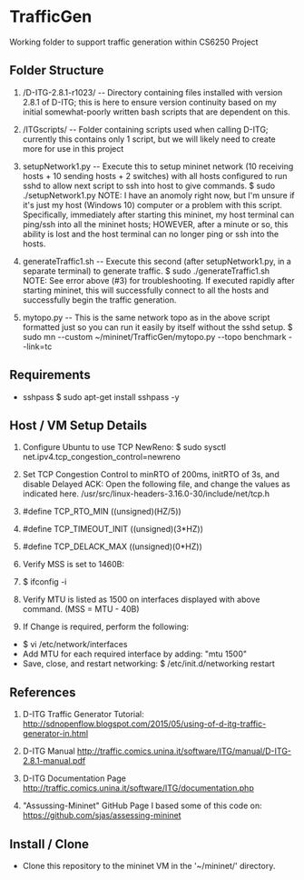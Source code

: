 # TrafficGen
Working folder to support traffic generation within CS6250 Project

## Folder Structure

1. /D-ITG-2.8.1-r1023/ -- Directory containing files installed with version 2.8.1 of D-ITG; this is here to ensure version continuity based on my initial somewhat-poorly written bash scripts that are dependent on this.

2. /ITGscripts/ -- Folder containing scripts used when calling D-ITG; currently this contains only 1 script, but we will likely need to create more for use in this project

3. setupNetwork1.py -- Execute this to setup mininet network (10 receiving hosts + 10 sending hosts + 2 switches) with all hosts configured to run sshd to allow next script to ssh into host to give commands.
$ sudo ./setupNetwork1.py 
NOTE: I have an anomoly right now, but I'm unsure if it's just my host (Windows 10) computer or a problem with this script. Specifically, immediately after starting this mininet, my host terminal can ping/ssh into all the mininet hosts; HOWEVER, after a minute or so, this ability is lost and the host terminal can no longer ping or ssh into the hosts.

4. generateTraffic1.sh -- Execute this second (after setupNetwork1.py, in a separate terminal) to generate traffic. 
$ sudo ./generateTraffic1.sh
NOTE: See error above (#3) for troubleshooting. If executed rapidly after starting mininet, this will successfully connect to all the hosts and successfully begin the traffic generation.

5. mytopo.py -- This is the same network topo as in the above script formatted just so you can run it easily by itself without the sshd setup. 
$ sudo mn --custom ~/mininet/TrafficGen/mytopo.py --topo benchmark --link=tc

## Requirements
* sshpass 
$ sudo apt-get install sshpass -y

## Host / VM Setup Details
1. Configure Ubuntu to use TCP NewReno:
 $ sudo sysctl net.ipv4.tcp_congestion_control=newreno

2. Set TCP Congestion Control to minRTO of 200ms, initRTO of 3s,  and disable Delayed ACK:
 Open the following file, and change the values as indicated here.
 /usr/src/linux-headers-3.16.0-30/include/net/tcp.h
  1. #define TCP_RTO_MIN     ((unsigned)(HZ/5))
  2. #define TCP_TIMEOUT_INIT ((unsigned)(3*HZ)) 
  3. #define TCP_DELACK_MAX  ((unsigned)(0*HZ))

3. Verify MSS is set to 1460B:
  1. $ ifconfig -i
  2. Verify MTU is listed as 1500 on interfaces displayed with above command. (MSS = MTU - 40B)
  3. If Change is required, perform the following:
   * $ vi /etc/network/interfaces
   * Add MTU for each required interface by adding: "mtu 1500"
   * Save, close, and restart networking: $ /etc/init.d/networking restart 


## References
1. D-ITG Traffic Generator Tutorial:
http://sdnopenflow.blogspot.com/2015/05/using-of-d-itg-traffic-generator-in.html

2. D-ITG Manual
http://traffic.comics.unina.it/software/ITG/manual/D-ITG-2.8.1-manual.pdf

3. D-ITG Documentation Page
http://traffic.comics.unina.it/software/ITG/documentation.php

4. "Assussing-Mininet" GitHub Page I based some of this code on:
https://github.com/sjas/assessing-mininet

## Install / Clone
* Clone this repository to the mininet VM in the '~/mininet/' directory.


